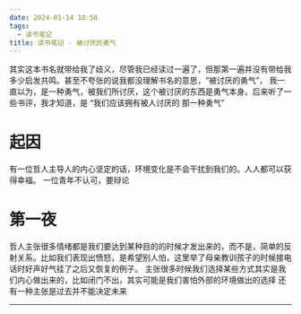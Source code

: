 ```yaml
---
date: 2024-01-14 10:58
tags:
  - 读书笔记
title: 读书笔记 - 被讨厌的勇气
---
```


其实这本书名就带给我了歧义，尽管我已经读过一遍了，但那第一遍并没有带给我多少启发共鸣。甚至不夸张的说我都没理解书名的意思，“被讨厌的勇气”， 我一直以为，是一种勇气，被我们所讨厌，这个被讨厌的东西是勇气本身。后来听了一些书评，我才知道，是 “我们应该拥有被人讨厌的 那一种勇气” 



# 起因
有一位哲人主导人的内心坚定的话，环境变化是不会干扰到我们的。人人都可以获得幸福。
一位青年不认可，要辩论

# 第一夜
哲人主张很多情绪都是我们要达到某种目的的时候才发出来的，而不是，简单的反射关系。比如我们表现出愤怒，是希望别人怕，这里举了母亲教训孩子的时候接电话时好声好气挂了之后又恢复的例子。
主张很多时候我们选择某些方式其实是我们内心做出来的，比如闭门不出，其实可能是我们害怕外部的环境做出的选择
还有一种主张是过去并不能决定未来

----
